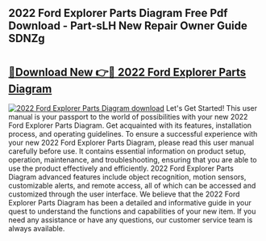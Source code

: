 ## 2022 Ford Explorer Parts Diagram Free Pdf Download - Part-sLH New Repair Owner Guide SDNZg

# <h2><a href="http://dfm4b1h.blite.top/?on=2022+Ford+Explorer+Parts+Diagram">🔗Download New 👉🔴 2022 Ford Explorer Parts Diagram</a></h2>

[![2022 Ford Explorer Parts Diagram download](https://i.imgur.com/lujVjoI.png)](http://dfm4b1h.blite.top/?on=2022+Ford+Explorer+Parts+Diagram)
Let's Get Started! This user manual is your passport to the world of possibilities with your new 2022 Ford Explorer Parts Diagram. Get acquainted with its features, installation process, and operating guidelines. To ensure a successful experience with your new 2022 Ford Explorer Parts Diagram, please read this user manual carefully before use. It contains essential information on product setup, operation, maintenance, and troubleshooting, ensuring that you are able to use the product effectively and efficiently. 2022 Ford Explorer Parts Diagram advanced features include object recognition, motion sensors, customizable alerts, and remote access, all of which can be accessed and customized through the user interface. We believe that the 2022 Ford Explorer Parts Diagram has been a detailed and informative guide in your quest to understand the functions and capabilities of your new item. If you need any assistance or have any questions, our customer service team is always available.
